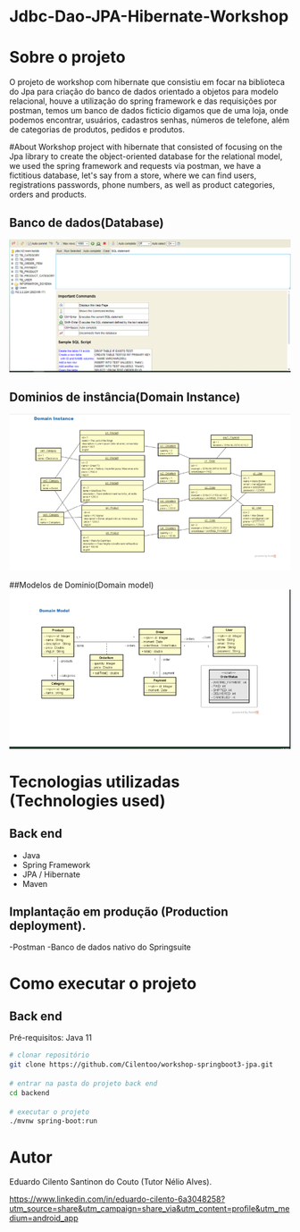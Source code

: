 # Jdbc-Dao-JPA-Hibernate-Workshop


# Sobre o projeto
O projeto de workshop com hibernate que consistiu em focar na biblioteca do Jpa para criação do banco de dados orientado a objetos para modelo relacional, 
houve a utilização do spring framework e das requisições por postman, temos um banco de dados ficticio digamos que de uma loja, onde podemos encontrar, usuários, cadastros
senhas, números de telefone, além de categorias de produtos, pedidos e produtos.

#About
Workshop project with hibernate that consisted of focusing on the Jpa library to create the object-oriented database for the relational model,
we used the spring framework and requests via postman, we have a fictitious database, let's say from a store, where we can find users, registrations
passwords, phone numbers, as well as product categories, orders and products.

## Banco de dados(Database)
![Banco de dados](https://github.com/Cilentoo/workshop-springboot3-jpa/blob/main/assets/Database.png)

## Dominios de instância(Domain Instance)
![Modelo Conceitual](https://github.com/Cilentoo/workshop-springboot3-jpa/blob/main/assets/DomainInstance.png)

##Modelos de Dominio(Domain model)
![Modelo Conceitual](https://github.com/Cilentoo/workshop-springboot3-jpa/blob/main/assets/DomainModel.png)

# Tecnologias utilizadas (Technologies used)
## Back end
- Java
- Spring Framework
- JPA / Hibernate
- Maven
## Implantação em produção (Production deployment).
-Postman
-Banco de dados nativo do Springsuite

# Como executar o projeto

## Back end
Pré-requisitos: Java 11

```bash
# clonar repositório
git clone https://github.com/Cilentoo/workshop-springboot3-jpa.git

# entrar na pasta do projeto back end
cd backend

# executar o projeto
./mvnw spring-boot:run
```

# Autor

Eduardo Cilento Santinon do Couto (Tutor Nélio Alves).

https://www.linkedin.com/in/eduardo-cilento-6a3048258?utm_source=share&utm_campaign=share_via&utm_content=profile&utm_medium=android_app

